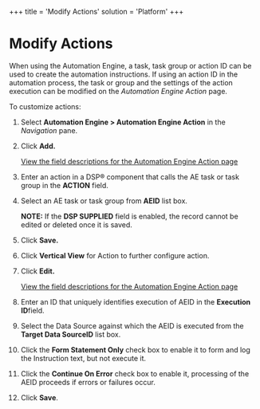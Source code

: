+++
title = 'Modify Actions'
solution = 'Platform'
+++

# Modify Actions

When using the Automation Engine, a task, task group or action ID can be
used to create the automation instructions. If using an action ID in the
automation process, the task or group and the settings of the action
execution can be modified on the
<span style="font-style: italic;">Automation Engine Action</span> page.

To customize actions:

1.  Select **Automation Engine \> Automation Engine Action** in the
    *Navigation* pane.

2.  Click **Add.**
    
    [View the field descriptions for the Automation Engine Action
    page](../Page_Desc/Automation_Engine_Action_H.htm)

3.  Enter an action in a DSP® component that calls the AE task or task
    group in the **ACTION** field.

4.  Select an AE task or task group from **AEID** list box.
    
    <span style="font-weight: bold;">NOTE:</span> If the
    <span style="font-weight: bold;">DSP SUPPLIED</span> field is
    enabled, the record cannot be edited or deleted once it is saved.

5.  Click **Save.**

6.  Click **Vertical View** for Action to further configure action.

7.  Click **Edit.**
    
    [View the field descriptions for the Automation Engine Action
    page](../Page_Desc/Automation_Engine_Action_H.htm)

8.  Enter an ID that uniquely identifies execution of AEID in the
    <span style="font-weight: bold;">Execution ID</span>field.

9.  Select the Data Source against which the AEID is executed from the
    <span style="font-weight: bold;">Target Data Source</span>**ID**
    list box.

10. Click the **Form Statement Only** check box to enable it to form and
    log the Instruction text, but not execute it.

11. Click the **Continue On Error** check box to enable it, processing
    of the AEID proceeds if errors or failures occur.

12. Click <span style="font-weight: bold;">Save</span>.
